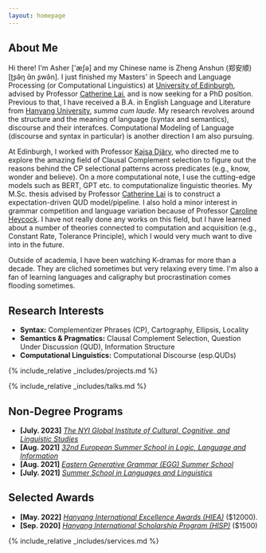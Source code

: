 ```yaml
---
layout: homepage
---
```


## About Me

Hi there! I'm Asher ['æʃə] and my Chinese name is Zheng Anshun (郑安顺) [ʈʂə̂ŋ ɑ̄n ʂwə̂n]. I just finished my Masters' in Speech and Language Processing (or Computational Linguistics) at <a href="https://www.ed.ac.uk/">University of Edinburgh</a>, advised by Professor <a href="https://homepages.inf.ed.ac.uk/clai/" target="_blank">Catherine Lai</a>, and is now seeking for a PhD position. Previous to that, I have received a B.A. in English Language and Literature from <a href="https://www.hanyang.ac.kr/web/eng">Hanyang University</a>, *summa cum laude*. My research revolves around the structure and the meaning of language (syntax and semantics), discourse and their interafces. Computational Modeling of Language (discourse and syntax in particular) is another direction I am also pursuing. 
<!-- 
 My efforts, at present, are directed to provide cross-linguistic evidence from Eastern Asian Languages (e.g., Mandarin and Korean) for the existing theories, in order to form a universal picture of CP selection. In addition, the syntactic realization of semantic selection is also of my interest, which I believe will lead to a beautiful theory posited at the syntax-semantics interface.  -->

At Edinburgh, I worked with Professor <a href="https://kdjarv.wixsite.com/kajsadjarv">Kajsa Djärv</a>, who directed me to explore the amazing field of Clausal Complement selection to figure out the reasons behind the CP selectional patterns across predicates (e.g., know, wonder and believe). On a more computational note, I use the cutting-edge models such as BERT, GPT etc. to computationalize linguistic theories. My M.Sc. thesis advised by Professor <a href="https://homepages.inf.ed.ac.uk/clai/" target="_blank">Catherine Lai</a> is to construct a expectation-driven QUD model/pipeline. I also hold a minor interest in grammar competition and language variation because of Professor <a href="https://www.ed.ac.uk/profile/caroline-heycock">Caroline Heycock</a>. I have not really done any works on this field, but I have learned about a number of theories connected to computation and acquisition (e.g., Constant Rate, Tolerance Principle), which I would very much want to dive into in the future.
<!-- , on which I test e.g., syntax-discourse interface (e.g., Ellipsis) and Semantics-discourse interface (e.g., exclusives).  -->



Outside of academia, I have been watching K-dramas for more than a decade. They are cliched sometimes but very relaxing every time. I'm also a fan of learning languages and caligraphy but procrastination comes flooding sometimes.


## Research Interests
- **Syntax:** Complementizer Phrases (CP), Cartography, Ellipsis, Locality 
- **Semantics & Pragmatics:** Clausal Complement Selection, Question Under Discussion (QUD), Information Structure 
- **Computational Linguistics:** Computational Discourse (esp.QUDs)


<!-- {% include_relative _includes/publications.md %} -->

{% include_relative _includes/projects.md %}

{% include_relative _includes/talks.md %}







## Non-Degree Programs

<!-- - **[Feb. 2020]** Our paper about incremental learning is accepted to CVPR 2020.
- **[Feb. 2020]** We will host the ACM Multimedia Asia 2020 conference in Singapore!
- **[Sept. 2019]** Our paper about few-shot learning is accepted to NeurIPS 2019. -->
- **[July. 2023]** <a href="https://nyispb.org/vnyi7/" target="_blank">*The NYI Global Institute of Cultural, Cognitive, and Linguistic Studies*</a> 
- **[Aug. 2021]** <a href="https://onlinelibrary.wiley.com/doi/abs/10.1111/jocd.13486" target="_blank">*32nd European Summer School in Logic, Language and Information*</a>
- **[Aug. 2021]** <a href="https://www.universiteitleiden.nl/en/education/study-programmes/summer-schools/summer-school-in-languages-and-linguistics" target="_blank">*Eastern Generative Grammar (EGG) Summer School*</a>
- **[July. 2021]** <a href="https://www.universiteitleiden.nl/en/education/study-programmes/summer-schools/summer-school-in-languages-and-linguistics" target="_blank">*Summer School in Languages and Linguistics*</a>


## Selected Awards
- **[May. 2022]** <a href="https://www.hanyang.ac.kr/web/eng/scholarships" target="_blank">*Hanyang International Excellence Awards (HIEA)*</a> (\$12000).
- **[Sep. 2020]** <a href="http://studyerica.hanyang.ac.kr/eng/apply/scholarship.html" target="_blank">*Hanyang International Scholarship Program (HISP)*</a>  (\$1500)




{% include_relative _includes/services.md %}


